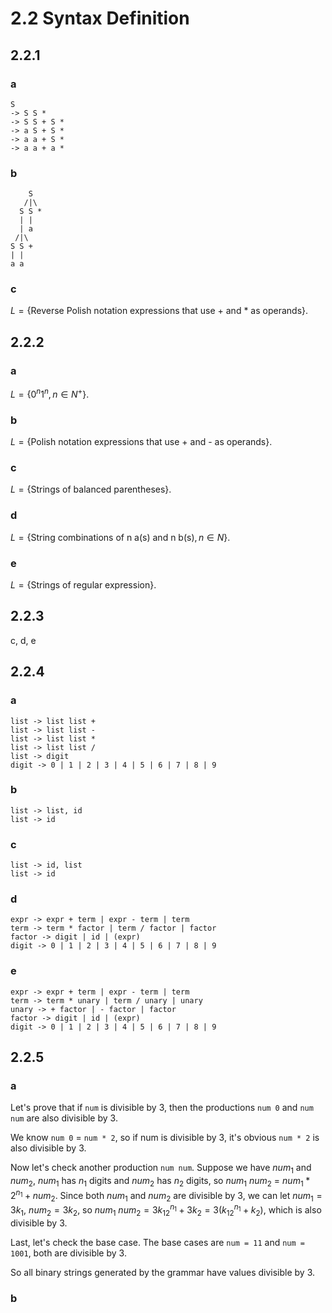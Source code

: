 # 2.2 Syntax Definition
## 2.2.1
### a
```
S
-> S S *
-> S S + S *
-> a S + S *
-> a a + S *
-> a a + a *
```

### b
```
    S
   /|\
  S S *
  | | 
  | a
 /|\
S S +
| |
a a
```

### c
$L = \lbrace\text{Reverse Polish notation expressions that use + and * as operands}\rbrace$.

## 2.2.2
### a
$L = \lbrace 0^n1^n, n\in N^+\rbrace$.

### b
$L = \lbrace\text{Polish notation expressions that use + and - as operands}\rbrace$.

### c
$L = \lbrace\text{Strings of balanced parentheses}\rbrace$.

### d
$L = \lbrace\text{String combinations of n a(s) and n b(s)}, n \in N\rbrace$.

### e
$L = \lbrace\text{Strings of regular expression}\rbrace$.

## 2.2.3
c, d, e

## 2.2.4
### a
```
list -> list list +
list -> list list -
list -> list list *
list -> list list /
list -> digit
digit -> 0 | 1 | 2 | 3 | 4 | 5 | 6 | 7 | 8 | 9
```

### b
```
list -> list, id
list -> id
```

### c
```
list -> id, list
list -> id
```

### d
```
expr -> expr + term | expr - term | term
term -> term * factor | term / factor | factor
factor -> digit | id | (expr)
digit -> 0 | 1 | 2 | 3 | 4 | 5 | 6 | 7 | 8 | 9
```

### e
```
expr -> expr + term | expr - term | term
term -> term * unary | term / unary | unary
unary -> + factor | - factor | factor
factor -> digit | id | (expr)
digit -> 0 | 1 | 2 | 3 | 4 | 5 | 6 | 7 | 8 | 9
```

## 2.2.5
### a
Let's prove that if `num` is divisible by 3, then the productions `num 0` and `num num` are also divisible by 3.

We know `num 0` = `num * 2`, so if num is divisible by 3, it's obvious `num * 2` is also divisible by 3.

Now let's check another production `num num`. Suppose we have $num_1$ and $num_2$, $num_1$ has $n_1$ digits and $num_2$ has $n_2$ digits, so $num_1 \text{ } num_2$ = $num_1 * 2^{n_1} + num_2$. Since both $num_1$ and $num_2$ are divisible by 3, we can let $num_1 = 3k_1$, $num_2 = 3k_2$, so $num_1 \text{ } num_2 = 3k_12^{n_1} + 3k_2 = 3(k_12^{n_1} + k_2)$, which is also divisible by 3.

Last, let's check the base case. The base cases are `num = 11` and `num = 1001`, both are divisible by 3.

So all binary strings generated by the grammar have values divisible by 3.

### b